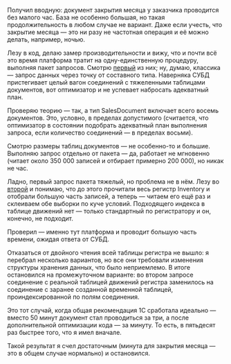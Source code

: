 ﻿Получил вводную: документ закрытия месяца у заказчика проводится без малого час. База не особенно большая, но такая продолжительность в любом случае не вариант. Даже если учесть, что закрытие месяца — это ни разу не частотная операция и её можно делать, например, ночью.

Лезу в код, делаю замер производительности и вижу, что и почти всё это время платформа тратит на одну-единственную процедуру, выполняя пакет запросов. Смотрю [первый](https://gist.github.com/vkostyanetsky/cf34c6cb088515e2bab6485b2f35eab8) из них; ну, думаю, классика — запрос данных через точку от составного типа. Наверняка СУБД пристегивает целый вагон соединений с тяжеленными таблицами документов, вот оптимизатор и не успевает набросать адекватный план.

Проверяю теорию — так, а тип SalesDocument включает всего восемь документов. Это, условно, в пределах допустимого (считается, что оптимизатор в состоянии подобрать адекватный план выполнения запроса, если количество соединений — в пределах восьми).

Смотрю размеры таблиц документов — не особенно-то и большие. Выполняю запрос отдельно от пакета — да, работает не мгновенно (читает около 350 000 записей и отбирает примерно 200 000), но никак не час.

Ладно, первый запрос пакета тяжелый, но проблема не в нём. Лезу во [второй](https://gist.github.com/vkostyanetsky/f4423dcfb28d4a27039c7310c13c3a73) и понимаю, что до этого прочитали весь регистр Inventory и отобрали большую часть записей, а теперь — читаем его ещё раз и склеиваем обе выборки по куче условий. Подходящего индекса в таблице движений нет — только стандартный по регистратору и он, конечно, не подходит.

Проверил — именно тут платформа и проводит большую часть времени, ожидая ответа от СУБД.

Отказаться от двойного чтения всей таблицы регистра не вышло: я перебрал несколько вариантов, но все они требовали изменения структуры хранения данных, что было неприемлемо. В итоге остановился на промежуточном варианте: во втором запросе соединение с реальной таблицей движений регистра заменилось на соединение с заранее созданной временной таблицей, проиндексированной по полям соединения.

Это тот случай, когда общая рекомендация 1С сработала идеально — вместо 50 минут документ стал проводиться за три, а после дополнительной оптимизации кода — за минуту. То есть, в пятьдесят раз быстрее того, что я имел вначале.

Такой результат я счел достаточным (минута для закрытия месяца — это в общем случае нормально) и остановился.